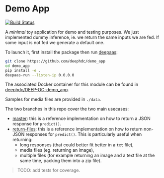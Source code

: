 Demo App
========

[![Build Status](https://jenkins.indigo-datacloud.eu/buildStatus/icon?job=Pipeline-as-code/DEEP-OC-org/demo_app/jenkins-tox)](https://jenkins.indigo-datacloud.eu/job/Pipeline-as-code/job/DEEP-OC-org/job/demo_app/job/jenkins-tox)

A _minimal_ toy application for demo and testing purposes. We just implemented dummy inference, ie. we return the same inputs we are fed. If some input is not fed we generate a default one.

To launch it, first install the package then run [deepaas](https://github.com/indigo-dc/DEEPaaS):
```bash
git clone https://github.com/deephdc/demo_app 
cd demo_app
pip install -e .
deepaas-run --listen-ip 0.0.0.0
```
The associated Docker container for this module can be found in [deephdc/DEEP-OC-demo_app](https://github.com/deephdc/DEEP-OC-demo_app).

Samples for media files are provided in `./data`.

The two branches in this repo cover the two main usecases:
* [master](https://github.com/deephdc/demo_app/blob/master/demo_app/api.py): this is a reference implementation on how to return a JSON response for `predict()`.
* [return-files](https://github.com/deephdc/demo_app/blob/return-files/demo_app/api.py): this is a reference implementation on how to return non-JSON responses for `predict()`. This is particularly useful when returning:
     - long responses (that could better fit better in a `txt` file), 
     - media files (eg. returning an image),
     - multiple files (for example returning an image and a text file at the same time, packing them into a zip file).

> TODO: add tests for coverage.
